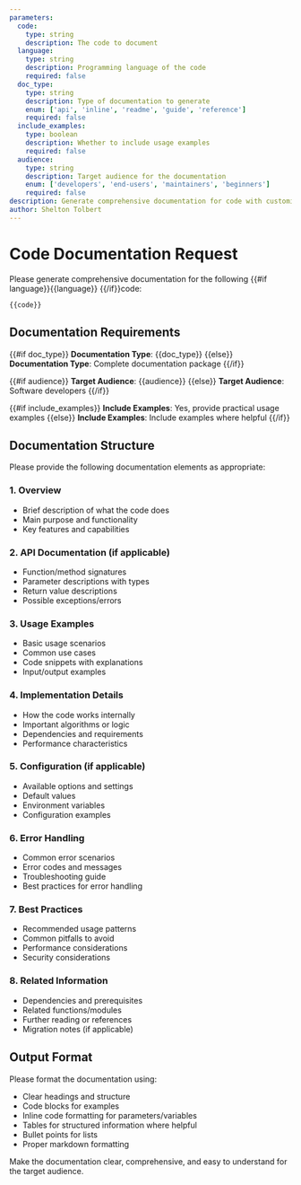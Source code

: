 ```yaml
---
parameters:
  code:
    type: string
    description: The code to document
  language:
    type: string
    description: Programming language of the code
    required: false
  doc_type:
    type: string
    description: Type of documentation to generate
    enum: ['api', 'inline', 'readme', 'guide', 'reference']
    required: false
  include_examples:
    type: boolean
    description: Whether to include usage examples
    required: false
  audience:
    type: string
    description: Target audience for the documentation
    enum: ['developers', 'end-users', 'maintainers', 'beginners']
    required: false
description: Generate comprehensive documentation for code with customizable format and audience
author: Shelton Tolbert
---
```

# Code Documentation Request

Please generate comprehensive documentation for the following {{#if language}}{{language}} {{/if}}code:

```{{#if language}}{{language}}{{/if}}
{{code}}
```

## Documentation Requirements

{{#if doc_type}}
**Documentation Type**: {{doc_type}}
{{else}}
**Documentation Type**: Complete documentation package
{{/if}}

{{#if audience}}
**Target Audience**: {{audience}}
{{else}}
**Target Audience**: Software developers
{{/if}}

{{#if include_examples}}
**Include Examples**: Yes, provide practical usage examples
{{else}}
**Include Examples**: Include examples where helpful
{{/if}}

## Documentation Structure

Please provide the following documentation elements as appropriate:

### 1. Overview
- Brief description of what the code does
- Main purpose and functionality
- Key features and capabilities

### 2. API Documentation (if applicable)
- Function/method signatures
- Parameter descriptions with types
- Return value descriptions
- Possible exceptions/errors

### 3. Usage Examples
- Basic usage scenarios
- Common use cases
- Code snippets with explanations
- Input/output examples

### 4. Implementation Details
- How the code works internally
- Important algorithms or logic
- Dependencies and requirements
- Performance characteristics

### 5. Configuration (if applicable)
- Available options and settings
- Default values
- Environment variables
- Configuration examples

### 6. Error Handling
- Common error scenarios
- Error codes and messages
- Troubleshooting guide
- Best practices for error handling

### 7. Best Practices
- Recommended usage patterns
- Common pitfalls to avoid
- Performance considerations
- Security considerations

### 8. Related Information
- Dependencies and prerequisites
- Related functions/modules
- Further reading or references
- Migration notes (if applicable)

## Output Format

Please format the documentation using:
- Clear headings and structure
- Code blocks for examples
- Inline code formatting for parameters/variables
- Tables for structured information where helpful
- Bullet points for lists
- Proper markdown formatting

Make the documentation clear, comprehensive, and easy to understand for the target audience.
